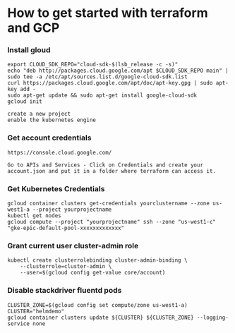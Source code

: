 # How to get started with terraform and GCP

### Install gloud

```
export CLOUD_SDK_REPO="cloud-sdk-$(lsb_release -c -s)"
echo "deb http://packages.cloud.google.com/apt $CLOUD_SDK_REPO main" | sudo tee -a /etc/apt/sources.list.d/google-cloud-sdk.list
curl https://packages.cloud.google.com/apt/doc/apt-key.gpg | sudo apt-key add -
sudo apt-get update && sudo apt-get install google-cloud-sdk
gcloud init

create a new project 
enable the kubernetes engine
```
### Get account credentials

```
https://console.cloud.google.com/

Go to APIs and Services - Click on Credentials and create your account.json and put it in a folder where terraform can access it.
```

### Get Kubernetes Credentials
```
gcloud container clusters get-credentials yourclustername --zone us-west1-a --project yourprojectname
kubectl get nodes
gcloud compute --project "yourprojectname" ssh --zone "us-west1-c" "gke-epic-default-pool-xxxxxxxxxxxxx"
```
### Grant current user cluster-admin role
```
kubectl create clusterrolebinding cluster-admin-binding \
    --clusterrole=cluster-admin \
    --user=$(gcloud config get-value core/account)
```

### Disable stackdriver fluentd pods
```
CLUSTER_ZONE=$(gcloud config set compute/zone us-west1-a)
CLUSTER="helmdemo"
gcloud container clusters update ${CLUSTER} ${CLUSTER_ZONE} --logging-service none
```
